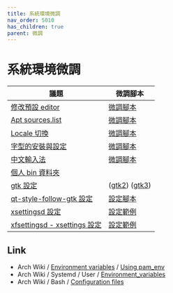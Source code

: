 ```yaml
---
title: 系統環境微調
nav_order: 5010
has_children: true
parent: 微調
---
```



# 系統環境微調


| 議題 | 微調腳本 |
| --- | --- |
| [修改預設 editor](https://samwhelp.github.io/note-about-ubuntu/read/adjustment/env/editor.html) | [微調腳本](https://github.com/samwhelp/note-about-ubuntu/tree/gh-pages/_demo/adjustment/env/editor/select-editor) |
| [Apt sources.list](https://samwhelp.github.io/note-about-ubuntu/read/adjustment/env/apt-sources-list.html) | [微調腳本](https://github.com/samwhelp/note-about-ubuntu/tree/gh-pages/_demo/adjustment/env/apt-sources-list) |
| [Locale 切換](https://samwhelp.github.io/note-about-ubuntu/read/adjustment/env/locale.html) | [微調腳本](https://github.com/samwhelp/note-about-ubuntu/tree/gh-pages/_demo/adjustment/env/locale) |
| [字型的安裝與設定](https://samwhelp.github.io/note-about-ubuntu/read/adjustment/env/font.html) | [微調腳本](https://github.com/samwhelp/note-about-ubuntu/tree/gh-pages/_demo/adjustment/env/font-setting/font-match-order) |
| [中文輸入法](https://samwhelp.github.io/note-about-ubuntu/read/adjustment/env/im.html) | [微調腳本](https://github.com/samwhelp/note-about-ubuntu/tree/gh-pages/_demo/adjustment/env/im/fcitx-chewing) |
| [個人 bin 資料夾](https://samwhelp.github.io/note-about-ubuntu/read/adjustment/env/bin-dir.html) | |
| [gtk 設定](https://samwhelp.github.io/note-about-ubuntu/read/adjustment/env/gtk.html) | ([gtk2](https://github.com/samwhelp/note-about-ubuntu/tree/gh-pages/_demo/adjustment/part/gtk2)) ([gtk3](https://github.com/samwhelp/note-about-ubuntu/tree/gh-pages/_demo/adjustment/part/gtk3)) |
| [qt-style-follow-gtk 設定](https://samwhelp.github.io/note-about-ubuntu/read/adjustment/env/qt-style-follow-gtk.html) | [設定腳本](https://github.com/samwhelp/note-about-ubuntu/tree/gh-pages/_demo/adjustment/part/qt-style-follow-gtk) |
| [xsettingsd 設定](https://samwhelp.github.io/note-about-ubuntu/read/adjustment/env/xsettings/xsettingsd.html) | [設定範例](https://github.com/samwhelp/note-about-ubuntu/tree/gh-pages/_demo/adjustment/env/xsettings/xsettingsd) |
| [xfsettingsd - xsettings 設定 ](https://samwhelp.github.io/note-about-ubuntu/read/adjustment/env/xsettings/xfsettingsd.html) | [設定範例](https://github.com/samwhelp/note-about-ubuntu/blob/gh-pages/_demo/adjustment/de/xfce/config/xfce4/xfconf/xfce-perchannel-xml/xsettings.xml) |



## Link

* Arch Wiki / [Environment variables](https://wiki.archlinux.org/index.php/environment_variables) / [Using pam_env](https://wiki.archlinux.org/title/environment_variables#Using_pam_env)
* Arch Wiki / Systemd / User / [Environment_variables](https://wiki.archlinux.org/index.php/Systemd/User#Environment_variables)
* Arch Wiki / Bash / [Configuration files](https://wiki.archlinux.org/index.php/Bash#Configuration_files)
